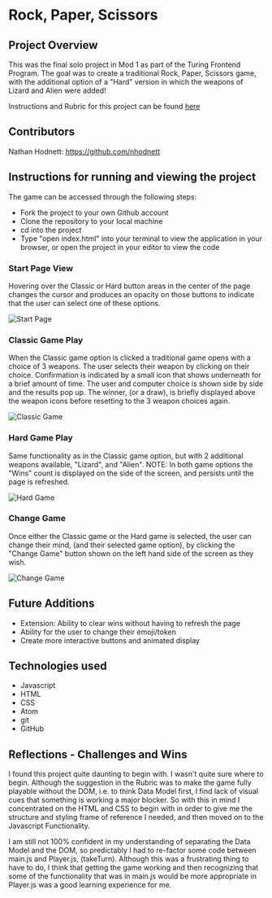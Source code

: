 # Rock, Paper, Scissors
## Project Overview
This was the final solo project in Mod 1 as part of the Turing Frontend Program. The goal was to create a traditional Rock, Paper, Scissors game, with the additional option of a "Hard" version in which the weapons of Lizard and Alien were added!

Instructions and Rubric for this project can be found [here](https://frontend.turing.edu/projects/module-1/rock-paper-scissors-solo.html)

## Contributors
Nathan Hodnett:  https://github.com/nhodnett

## Instructions for running and viewing the project
The game can be accessed through the following steps:
<ul>
<li> Fork the project to your own Github account
<li> Clone the repository to your local machine
<li> cd into the project
<li> Type "open index.html" into your terminal to view the application in your browser, or open the project in your editor to view the code
</ul>

### Start Page View
Hovering over the Classic or Hard button areas in the center of the page changes the cursor and produces an opacity on those buttons to indicate that the user can select one of these options.

![Start Page](https://media.giphy.com/media/2EgfhRk4LBKADiRT7C/giphy.gif)
### Classic Game Play
When the Classic game option is clicked a traditional game opens with a choice of 3 weapons. The user selects their weapon by clicking on their choice. Confirmation is indicated by a small icon that shows underneath for a brief amount of time. The user and computer choice is shown side by side and the results pop up. The winner, (or a draw), is briefly displayed above the weapon icons before resetting to the 3 weapon choices again.

![Classic Game](https://media.giphy.com/media/SaD4EOB0V71bPWaxkY/giphy.gif)
### Hard Game Play
Same functionality as in the Classic game option, but with 2 additional weapons available, "Lizard", and "Alien". NOTE: In both game options the "Wins" count is displayed on the side of the screen, and persists until the page is refreshed.

![Hard Game](https://media.giphy.com/media/ilQT0tSfdFXRjguC4I/giphy.gif)
### Change Game
Once either the Classic game or the Hard game is selected, the user can change their mind, (and their selected game option), by clicking the "Change Game" button shown on the left hand side of the screen as they wish.

![Change Game](https://media.giphy.com/media/tc5oNaQPRV2MFbfE2L/giphy.gif)
## Future Additions
<ul>
<li> Extension: Ability to clear wins without having to refresh the page
<li> Ability for the user to change their emoji/token
<li> Create more interactive buttons and animated display
</ul>

## Technologies used
<ul>
<li> Javascript
<li> HTML
<li> CSS
<li> Atom
<li> git
<li> GitHub
</ul>

## Reflections - Challenges and Wins
I found this project quite daunting to begin with. I wasn't quite sure where to begin. Although the suggestion in the Rubric was to make the game fully playable without the DOM, i.e. to think Data Model first, I find lack of visual cues that something is working a major blocker. So with this in mind I concentrated on the HTML and CSS to begin with in order to give me the structure and styling frame of reference I needed, and then moved on to the Javascript Functionality.

I am still not 100% confident in my understanding of separating the Data Model and the DOM, so predictably I had to re-factor some code between main.js and Player.js, (takeTurn). Although this was a frustrating thing to have to do, I think that getting the game working and then recognizing that some of the functionality that was in main.js would be more appropriate in Player.js was a good learning experience for me.
